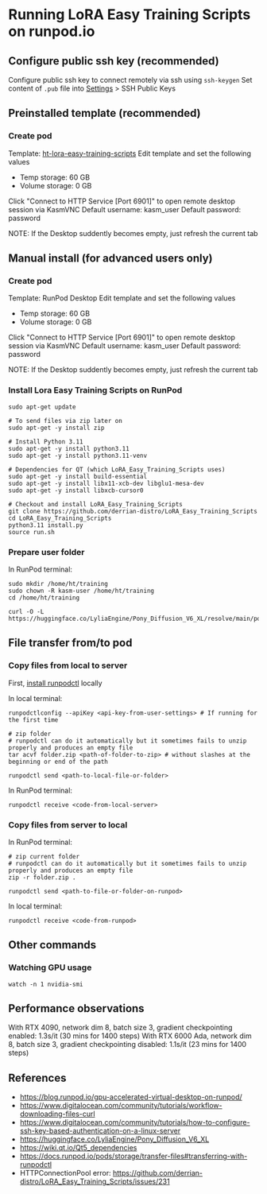 # Running LoRA Easy Training Scripts on runpod.io

## Configure public ssh key (recommended)

Configure public ssh key to connect remotely via ssh using `ssh-keygen`
Set content of `.pub` file into [Settings](https://www.runpod.io/console/user/settings) > SSH Public Keys

## Preinstalled template (recommended)

### Create pod

Template: [ht-lora-easy-training-scripts](https://runpod.io/console/deploy?template=ioyal6hxh1&ref=1hqcphx3)
Edit template and set the following values
- Temp storage: 60 GB
- Volume storage: 0 GB

Click "Connect to HTTP Service [Port 6901]" to open remote desktop session via KasmVNC
Default username: kasm_user
Default password: password

NOTE: If the Desktop suddently becomes empty, just refresh the current tab

## Manual install (for advanced users only)

### Create pod

Template: RunPod Desktop
Edit template and set the following values
- Temp storage: 60 GB
- Volume storage: 0 GB

Click "Connect to HTTP Service [Port 6901]" to open remote desktop session via KasmVNC
Default username: kasm_user
Default password: password

NOTE: If the Desktop suddently becomes empty, just refresh the current tab

### Install Lora Easy Training Scripts on RunPod

```shell
sudo apt-get update

# To send files via zip later on
sudo apt-get -y install zip

# Install Python 3.11
sudo apt-get -y install python3.11
sudo apt-get -y install python3.11-venv

# Dependencies for QT (which LoRA_Easy_Training_Scripts uses)
sudo apt-get -y install build-essential
sudo apt-get -y install libx11-xcb-dev libglu1-mesa-dev
sudo apt-get -y install libxcb-cursor0

# Checkout and install LoRA_Easy_Training_Scripts
git clone https://github.com/derrian-distro/LoRA_Easy_Training_Scripts
cd LoRA_Easy_Training_Scripts
python3.11 install.py
source run.sh
```

### Prepare user folder

In RunPod terminal:
```shell
sudo mkdir /home/ht/training
sudo chown -R kasm-user /home/ht/training
cd /home/ht/training

curl -O -L https://huggingface.co/LyliaEngine/Pony_Diffusion_V6_XL/resolve/main/ponyDiffusionV6XL_v6StartWithThisOne.safetensors
```

## File transfer from/to pod

### Copy files from local to server

First, [install runpodctl](https://docs.runpod.io/runpodctl/install-runpodctl) locally

In local terminal:
```shell
runpodctlconfig --apiKey <api-key-from-user-settings> # If running for the first time

# zip folder
# runpodctl can do it automatically but it sometimes fails to unzip properly and produces an empty file
tar acvf folder.zip <path-of-folder-to-zip> # without slashes at the beginning or end of the path

runpodctl send <path-to-local-file-or-folder>
```

In RunPod terminal:
```shell
runpodctl receive <code-from-local-server>
```

### Copy files from server to local

In RunPod terminal:
```shell
# zip current folder
# runpodctl can do it automatically but it sometimes fails to unzip properly and produces an empty file
zip -r folder.zip .

runpodctl send <path-to-file-or-folder-on-runpod>
```

In local terminal:
```shell
runpodctl receive <code-from-runpod>
```

## Other commands

### Watching GPU usage

```shell
watch -n 1 nvidia-smi
```

## Performance observations

With RTX 4090, network dim 8, batch size 3, gradient checkpointing enabled: 1.3s/it (30 mins for 1400 steps)
With RTX 6000 Ada, network dim 8, batch size 3, gradient checkpointing disabled: 1.1s/it (23 mins for 1400 steps)

## References

- https://blog.runpod.io/gpu-accelerated-virtual-desktop-on-runpod/
- https://www.digitalocean.com/community/tutorials/workflow-downloading-files-curl
- https://www.digitalocean.com/community/tutorials/how-to-configure-ssh-key-based-authentication-on-a-linux-server
- https://huggingface.co/LyliaEngine/Pony_Diffusion_V6_XL
- https://wiki.qt.io/Qt5_dependencies
- https://docs.runpod.io/pods/storage/transfer-files#transferring-with-runpodctl
- HTTPConnectionPool error: https://github.com/derrian-distro/LoRA_Easy_Training_Scripts/issues/231
